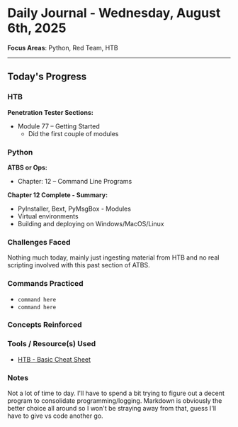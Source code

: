 # Daily Journal - Wednesday, August 6th, 2025

**Focus Areas**: Python, Red Team, HTB

---

## Today's Progress

### HTB  

**Penetration Tester Sections:**

- Module 77 – Getting Started
  - Did the first couple of modules

### Python

**ATBS or Ops:**  

- Chapter: 12 – Command Line Programs  

**Chapter 12 Complete - Summary:**

- PyInstaller, Bext, PyMsgBox - Modules
- Virtual environments
- Building and deploying on Windows/MacOS/Linux

### Challenges Faced

Nothing much today, mainly just ingesting material from HTB and no real scripting involved with this past section of ATBS.

### Commands Practiced

- `command here`
- `command here`

### Concepts Reinforced

### Tools / Resource(s) Used

- [HTB - Basic Cheat Sheet](assets/Getting_Started_Module_Cheat_Sheet.pdf)

### Notes

Not a lot of time to day. I'll have to spend a bit trying to figure out a decent program to consolidate programming/logging. Markdown is obviously the better choice all around so I won't be straying away from that, guess I'll have to give vs code another go.
